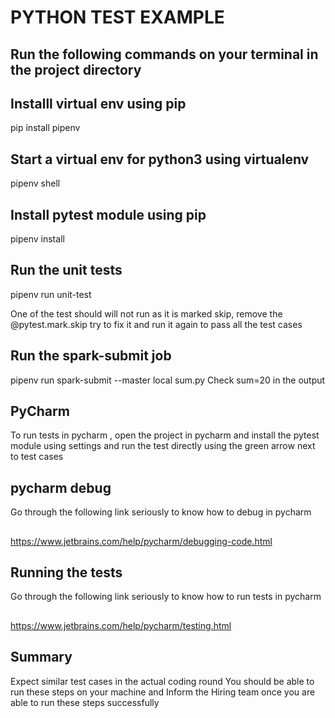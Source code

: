 # PYTHON TEST EXAMPLE

## Run the following commands on your terminal in the project directory


## Installl virtual env using pip
pip install pipenv

## Start a virtual env  for python3  using virtualenv
pipenv shell


## Install pytest module using pip 
pipenv install 

## Run the unit tests
pipenv run unit-test

One of the test should will not run as it is marked skip,    remove the @pytest.mark.skip try to fix it and run it again to pass all the test cases

## Run the spark-submit job
pipenv run spark-submit --master local sum.py
Check sum=20 in the output

## PyCharm
To run tests in pycharm , open the project in pycharm and install the pytest module using settings
and run the test directly using the green arrow next to test cases

## pycharm debug
Go through the following link seriously to know how to debug in pycharm 
##
https://www.jetbrains.com/help/pycharm/debugging-code.html

## Running the tests 
Go through the following link seriously to know how to run tests in pycharm
##
https://www.jetbrains.com/help/pycharm/testing.html


## Summary
Expect similar test cases in the actual coding round
You should be able to run these steps on your machine and Inform the Hiring team once you are able to run these steps successfully


